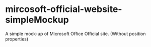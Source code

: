 # mircosoft-official-website-simpleMockup
A simple mock-up of Microsoft Office Official site. (Without position properties)


